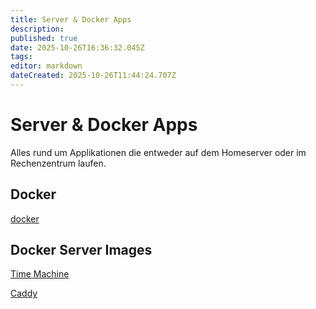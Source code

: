 ```yaml
---
title: Server & Docker Apps
description: 
published: true
date: 2025-10-26T16:36:32.045Z
tags: 
editor: markdown
dateCreated: 2025-10-26T11:44:24.707Z
---
```


# Server & Docker Apps

Alles rund um Applikationen die entweder auf dem Homeserver oder im Rechenzentrum laufen.

## Docker

[docker](/Apps-Server/docker)

## Docker Server Images

[Time Machine](/Apps-Server/docker-time-machine)

[Caddy](/Apps-Server/caddy-docker)

